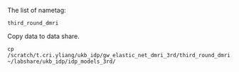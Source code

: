 The list of nametag:

```
third_round_dmri
```

Copy data to data share.

```
cp /scratch/t.cri.yliang/ukb_idp/gw_elastic_net_dmri_3rd/third_round_dmri.gw_elastic_net_beta.parquet ~/labshare/ukb_idp/idp_models_3rd/ 
```
